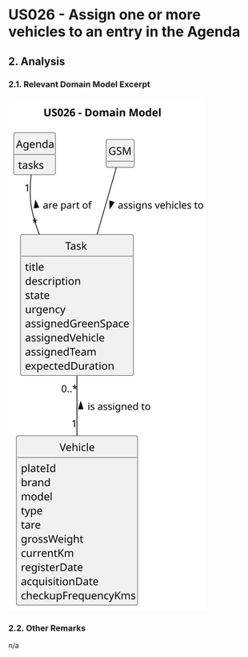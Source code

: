 # US026 - Assign one or more vehicles to an entry in the Agenda

## 2. Analysis

### 2.1. Relevant Domain Model Excerpt 

![Domain Model](svg/us026-domain-model.svg)

### 2.2. Other Remarks

n/a